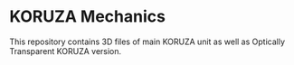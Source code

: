 # KORUZA Mechanics

This repository contains 3D files of main KORUZA unit as well as Optically Transparent KORUZA version.

